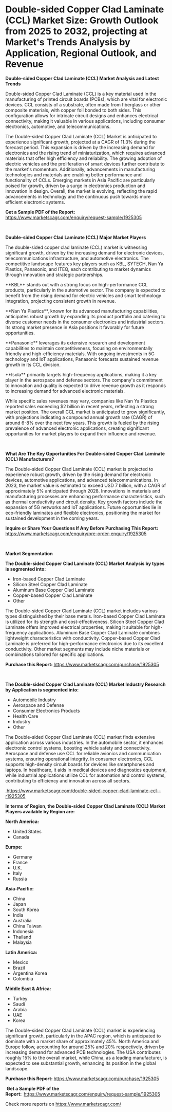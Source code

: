 <p><h1>Double-sided Copper Clad Laminate (CCL) Market Size: Growth Outlook from 2025 to 2032, projecting at Market's Trends Analysis by Application, Regional Outlook, and Revenue</h1></p><p><strong>Double-sided Copper Clad Laminate (CCL) Market Analysis and Latest Trends</strong></p>
<p><p>Double-sided Copper Clad Laminate (CCL) is a key material used in the manufacturing of printed circuit boards (PCBs), which are vital for electronic devices. CCL consists of a substrate, often made from fiberglass or other composite materials, with copper foil bonded to both sides. This configuration allows for intricate circuit designs and enhances electrical connectivity, making it valuable in various applications, including consumer electronics, automotive, and telecommunications.</p><p>The Double-sided Copper Clad Laminate (CCL) Market is anticipated to experience significant growth, projected at a CAGR of 11.3% during the forecast period. This expansion is driven by the increasing demand for electronics and the rising trend of miniaturization, which requires advanced materials that offer high efficiency and reliability. The growing adoption of electric vehicles and the proliferation of smart devices further contribute to the market's momentum. Additionally, advancements in manufacturing technologies and materials are enabling better performance and functionality of CCLs. Emerging markets in Asia Pacific are particularly poised for growth, driven by a surge in electronics production and innovation in design. Overall, the market is evolving, reflecting the rapid advancements in technology and the continuous push towards more efficient electronic systems.</p></p>
<p><strong>Get a Sample PDF of the Report:&nbsp;</strong> <a href="https://www.marketscagr.com/enquiry/request-sample/1925305?utm_campaign=2384&utm_medium=2&utm_source=Github&utm_content=ia&utm_term=28032025&utm_id=double-sided-copper-clad-laminate-ccl">https://www.marketscagr.com/enquiry/request-sample/1925305</a></p>
<p>&nbsp;</p>
<p><strong>Double-sided Copper Clad Laminate (CCL) Major Market Players</strong></p>
<p><p>The double-sided copper clad laminate (CCL) market is witnessing significant growth, driven by the increasing demand for electronic devices, telecommunications infrastructure, and automotive electronics. The competitive landscape features key players such as KBL, SYTECH, Nan Ya Plastics, Panasonic, and ITEQ, each contributing to market dynamics through innovation and strategic partnerships.</p><p>**KBL** stands out with a strong focus on high-performance CCL products, particularly in the automotive sector. The company is expected to benefit from the rising demand for electric vehicles and smart technology integration, projecting consistent growth in revenue.</p><p>**Nan Ya Plastics**, known for its advanced manufacturing capabilities, anticipates robust growth by expanding its product portfolio and catering to diverse customer needs in the consumer electronics and industrial sectors. Its strong market presence in Asia positions it favorably for future opportunities.</p><p>**Panasonic** leverages its extensive research and development capabilities to maintain competitiveness, focusing on environmentally friendly and high-efficiency materials. With ongoing investments in 5G technology and IoT applications, Panasonic forecasts sustained revenue growth in its CCL division.</p><p>**Isola** primarily targets high-frequency applications, making it a key player in the aerospace and defense sectors. The company's commitment to innovation and quality is expected to drive revenue growth as it responds to increasing demand for advanced electronic materials.</p><p>While specific sales revenues may vary, companies like Nan Ya Plastics reported sales exceeding $2 billion in recent years, reflecting a strong market position. The overall CCL market is anticipated to grow significantly, with projections indicating a compound annual growth rate (CAGR) of around 6-8% over the next few years. This growth is fueled by the rising prevalence of advanced electronic applications, creating significant opportunities for market players to expand their influence and revenue.</p></p>
<p>&nbsp;</p>
<p><strong>What Are The Key Opportunities For Double-sided Copper Clad Laminate (CCL) Manufacturers?</strong></p>
<p><p>The Double-sided Copper Clad Laminate (CCL) market is projected to experience robust growth, driven by the rising demand for electronic devices, automotive applications, and advanced telecommunications. In 2023, the market value is estimated to exceed USD 7 billion, with a CAGR of approximately 5% anticipated through 2028. Innovations in materials and manufacturing processes are enhancing performance characteristics, such as thermal conductivity and circuit density. Key growth factors include the expansion of 5G networks and IoT applications. Future opportunities lie in eco-friendly laminates and flexible electronics, positioning the market for sustained development in the coming years.</p></p>
<p><strong>Inquire or Share Your Questions If Any Before Purchasing This Report:</strong> <a href="https://www.marketscagr.com/enquiry/pre-order-enquiry/1925305?utm_campaign=2384&utm_medium=2&utm_source=Github&utm_content=ia&utm_term=28032025&utm_id=double-sided-copper-clad-laminate-ccl">https://www.marketscagr.com/enquiry/pre-order-enquiry/1925305</a></p>
<p>&nbsp;</p>
<p><strong>Market Segmentation</strong></p>
<p><strong>The Double-sided Copper Clad Laminate (CCL) Market Analysis by types is segmented into:</strong></p>
<p><ul><li>Iron-based Copper Clad Laminate</li><li>Silicon Steel Copper Clad Laminate</li><li>Aluminum Base Copper Clad Laminate</li><li>Copper-based Copper Clad Laminate</li><li>Other</li></ul></p>
<p><p>The Double-sided Copper Clad Laminate (CCL) market includes various types distinguished by their base metals. Iron-based Copper Clad Laminate is utilized for its strength and cost-effectiveness. Silicon Steel Copper Clad Laminate offers improved electrical properties, making it suitable for high-frequency applications. Aluminum Base Copper Clad Laminate combines lightweight characteristics with conductivity. Copper-based Copper Clad Laminate is preferred for high-performance electronics due to its excellent conductivity. Other market segments may include niche materials or combinations tailored for specific applications.</p></p>
<p><strong>Purchase this Report:&nbsp;</strong><a href="https://www.marketscagr.com/purchase/1925305?utm_campaign=2384&utm_medium=2&utm_source=Github&utm_content=ia&utm_term=28032025&utm_id=double-sided-copper-clad-laminate-ccl">https://www.marketscagr.com/purchase/1925305</a></p>
<p>&nbsp;</p>
<p><strong>The Double-sided Copper Clad Laminate (CCL) Market Industry Research by Application is segmented into:</strong></p>
<p><ul><li>Automobile Industry</li><li>Aerospace and Defense</li><li>Consumer Electronics Products</li><li>Health Care</li><li>Industry</li><li>Other</li></ul></p>
<p><p>The Double-sided Copper Clad Laminate (CCL) market finds extensive application across various industries. In the automobile sector, it enhances electronic control systems, boosting vehicle safety and connectivity. Aerospace and defense use CCL for reliable avionics and communication systems, ensuring operational integrity. In consumer electronics, CCL supports high-density circuit boards for devices like smartphones and laptops. In healthcare, it aids in medical devices and diagnostics equipment, while industrial applications utilize CCL for automation and control systems, contributing to efficiency and innovation across all sectors.</p></p>
<p><a href="https://www.marketscagr.com/double-sided-copper-clad-laminate-ccl--r1925305?utm_campaign=2384&utm_medium=2&utm_source=Github&utm_content=ia&utm_term=28032025&utm_id=double-sided-copper-clad-laminate-ccl">&nbsp;https://www.marketscagr.com/double-sided-copper-clad-laminate-ccl--r1925305</a></p>
<p><strong>In terms of Region, the Double-sided Copper Clad Laminate (CCL) Market Players available by Region are:</strong></p>
<p>
    <p> <strong> North America: </strong>
        <ul>
            <li>United States</li>
            <li>Canada</li>
        </ul>
        </p> 
    <p> <strong> Europe: </strong>
        <ul>
            <li>Germany</li>
            <li>France</li>
            <li>U.K.</li>
            <li>Italy</li>
            <li>Russia</li>
        </ul>
        </p> 
    <p> <strong> Asia-Pacific: </strong>
        <ul>
            <li>China</li>
            <li>Japan</li>
            <li>South Korea</li>
            <li>India</li>
            <li>Australia</li>
            <li>China Taiwan</li>
            <li>Indonesia</li>
            <li>Thailand</li>
            <li>Malaysia</li>
        </ul>
        </p> 
    <p> <strong> Latin America: </strong>
        <ul>
            <li>Mexico</li>
            <li>Brazil</li>
            <li>Argentina Korea</li>
            <li>Colombia</li>
        </ul>
        </p> 
    <p> <strong> Middle East & Africa: </strong>
        <ul>
            <li>Turkey</li>
            <li>Saudi</li>
            <li>Arabia</li>
            <li>UAE</li>
            <li>Korea</li>
        </ul>
    </p>
    </p>
<p><p>The Double-sided Copper Clad Laminate (CCL) market is experiencing significant growth, particularly in the APAC region, which is anticipated to dominate with a market share of approximately 45%. North America and Europe follow, accounting for around 25% and 20% respectively, driven by increasing demand for advanced PCB technologies. The USA contributes roughly 15% to the overall market, while China, as a leading manufacturer, is expected to see substantial growth, enhancing its position in the global landscape.</p></p>
<p><strong>Purchase this Report: </strong><a href="https://www.marketscagr.com/purchase/1925305?utm_campaign=2384&utm_medium=2&utm_source=Github&utm_content=ia&utm_term=28032025&utm_id=double-sided-copper-clad-laminate-ccl">https://www.marketscagr.com/purchase/1925305</a></p>
<p>&nbsp;<strong>Get a Sample PDF of the Report:&nbsp;&nbsp;</strong><a href="https://www.marketscagr.com/enquiry/request-sample/1925305?utm_campaign=2384&utm_medium=2&utm_source=Github&utm_content=ia&utm_term=28032025&utm_id=double-sided-copper-clad-laminate-ccl">https://www.marketscagr.com/enquiry/request-sample/1925305</a></p>
<p><strong></strong></p>
<p>Check more reports on <a href="https://www.marketscagr.com/?utm_campaign=2384&utm_medium=2&utm_source=Github&utm_content=ia&utm_term=28032025&utm_id=double-sided-copper-clad-laminate-ccl">https://www.marketscagr.com/</a></p>